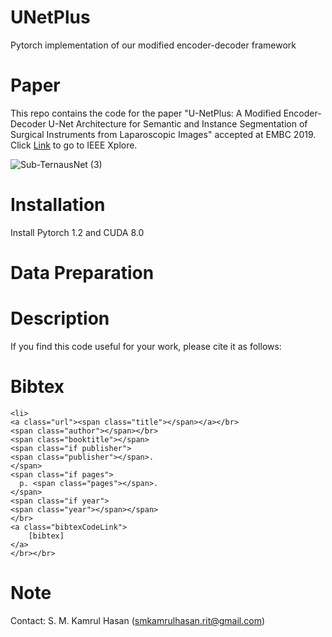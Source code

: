 # UNetPlus 
Pytorch implementation of our modified encoder-decoder framework

# Paper 
This repo contains the code for the paper "U-NetPlus: A Modified Encoder-Decoder U-Net Architecture for Semantic and Instance Segmentation of Surgical Instruments from Laparoscopic Images" accepted at EMBC 2019.
Click <a href="https://ieeexplore.ieee.org/document/8856791">Link</a> to go to IEEE Xplore.

![Sub-TernausNet (3)](https://user-images.githubusercontent.com/42282006/63461920-b15de480-c427-11e9-804a-30c849d19f8c.png)

# Installation
Install Pytorch 1.2 and CUDA 8.0


# Data Preparation

# Description

If you find this code useful for your work, please cite it as follows:

# Bibtex
    <li>
    <a class="url"><span class="title"></span></a></br>
    <span class="author"></span></br>
    <span class="booktitle"></span>
    <span class="if publisher">
	<span class="publisher"></span>.
    </span>
    <span class="if pages">
      p. <span class="pages"></span>.
    </span>
    <span class="if year">
    <span class="year"></span></span>
    </br>
    <a class="bibtexCodeLink">
	    [bibtex]
    </a>
    </br></br>
  </li>




# Note
Contact: S. M. Kamrul Hasan (smkamrulhasan.rit@gmail.com)

